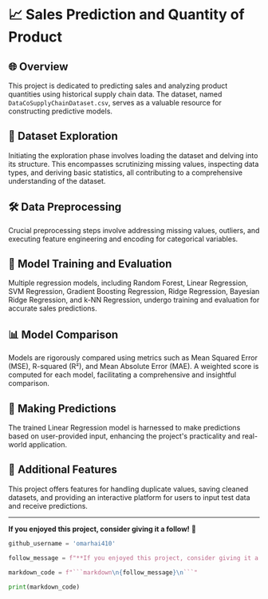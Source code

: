 # 📈 Sales Prediction and Quantity of Product

## 🌐 Overview
This project is dedicated to predicting sales and analyzing product quantities using historical supply chain data. The dataset, named `DataCoSupplyChainDataset.csv`, serves as a valuable resource for constructing predictive models.

## 🚀 Dataset Exploration
Initiating the exploration phase involves loading the dataset and delving into its structure. This encompasses scrutinizing missing values, inspecting data types, and deriving basic statistics, all contributing to a comprehensive understanding of the dataset.

## 🛠️ Data Preprocessing
Crucial preprocessing steps involve addressing missing values, outliers, and executing feature engineering and encoding for categorical variables.

## 🤖 Model Training and Evaluation
Multiple regression models, including Random Forest, Linear Regression, SVM Regression, Gradient Boosting Regression, Ridge Regression, Bayesian Ridge Regression, and k-NN Regression, undergo training and evaluation for accurate sales predictions.

## 📊 Model Comparison
Models are rigorously compared using metrics such as Mean Squared Error (MSE), R-squared (R²), and Mean Absolute Error (MAE). A weighted score is computed for each model, facilitating a comprehensive and insightful comparison.

## 🚀 Making Predictions
The trained Linear Regression model is harnessed to make predictions based on user-provided input, enhancing the project's practicality and real-world application.

## 🌟 Additional Features
This project offers features for handling duplicate values, saving cleaned datasets, and providing an interactive platform for users to input test data and receive predictions.

---

**If you enjoyed this project, consider giving it a follow!** 🌟


  ```python
github_username = 'omarhai410'

follow_message = f"**If you enjoyed this project, consider giving it a [follow](https://github.com/{github_username})!** 🌟"

markdown_code = f"```markdown\n{follow_message}\n```"

print(markdown_code)

